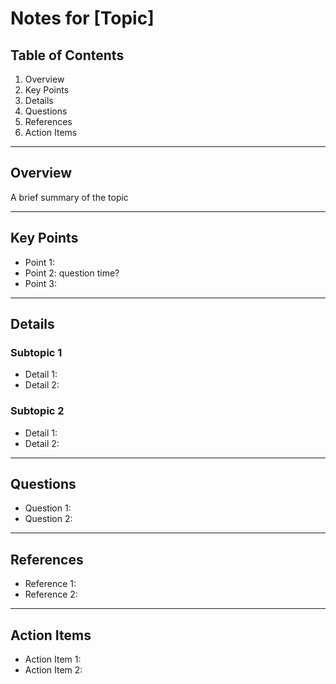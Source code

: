 # Notes for [Topic]

## Table of Contents
1. Overview
2. Key Points
3. Details
4. Questions
5. References
6. Action Items

---

## Overview
A brief summary of the topic

---

## Key Points
- Point 1: 
- Point 2: question time?
- Point 3: 

---

## Details
### Subtopic 1
- Detail 1: 
- Detail 2: 

### Subtopic 2
- Detail 1: 
- Detail 2: 

---

## Questions
- Question 1: 
- Question 2: 

---

## References
- Reference 1: 
- Reference 2: 

---

## Action Items
- Action Item 1: 
- Action Item 2:
